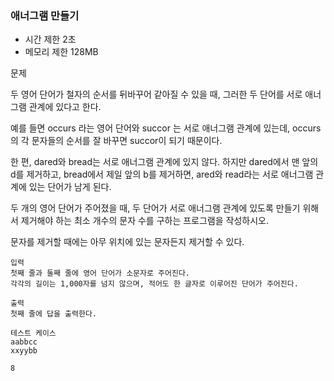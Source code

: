 ### 애너그램 만들기
- 시간 제한 2초
- 메모리 제한 128MB

문제

두 영어 단어가 철자의 순서를 뒤바꾸어 같아질 수 있을 때, 그러한 두 단어를 서로 애너그램 관계에 있다고 한다.

예를 들면 occurs 라는 영어 단어와 succor 는 서로 애너그램 관계에 있는데, occurs의 각 문자들의 순서를 잘 바꾸면 succor이 되기 때문이다.

한 편, dared와 bread는 서로 애너그램 관계에 있지 않다. 하지만 dared에서 맨 앞의 d를 제거하고, bread에서 제일 앞의 b를 제거하면, ared와 read라는 서로 애너그램 관계에 있는 단어가 남게 된다.

두 개의 영어 단어가 주어졌을 때, 두 단어가 서로 애너그램 관계에 있도록 만들기 위해서 제거해야 하는 최소 개수의 문자 수를 구하는 프로그램을 작성하시오.

문자를 제거할 때에는 아무 위치에 있는 문자든지 제거할 수 있다.
```
입력
첫째 줄과 둘째 줄에 영어 단어가 소문자로 주어진다.
각각의 길이는 1,000자를 넘지 않으며, 적어도 한 글자로 이루어진 단어가 주어진다.

출력
첫째 줄에 답을 출력한다.

테스트 케이스
aabbcc
xxyybb

8
```

